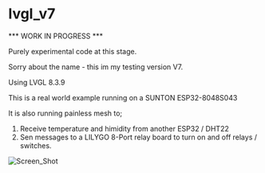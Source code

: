 # lvgl_v7

*** WORK IN PROGRESS ***

Purely experimental code at this stage.

Sorry about the name - this im my testing version V7.

Using LVGL 8.3.9

This is a real world example running on a SUNTON ESP32-8048S043

It is also running painless mesh to;
1) Receive temperature and himidity from another ESP32 / DHT22
2) Sen messages to a LILYGO 8-Port relay board to turn on and off relays / switches.

![Screen_Shot](https://github.com/dpunter/lvgl_v7/assets/16183708/e0b7cddf-9894-4ef3-9d36-4a1cc412d780)
